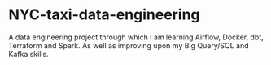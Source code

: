 # NYC-taxi-data-engineering
A data engineering project through which I am learning Airflow, Docker, dbt, Terraform and Spark. As well as improving upon my Big Query/SQL and Kafka skills.

